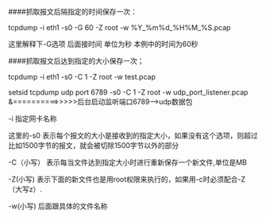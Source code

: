 ####抓取报文后隔指定的时间保存一次：

tcpdump -i eth1 -s0 -G 60 -Z root -w %Y_%m%d_%H%M_%S.pcap

这里解释下-G选项 后面接时间 单位为秒 本例中的时间为60秒

####抓取报文后达到指定的大小保存一次；

tcpdump -i eth1 -s0 -C 1 -Z root -w test.pcap

setsid tcpdump udp port 6789 -s0 -C 1 -Z root -w udp_port_listener.pcap &==========>>>>>后台启动监听端口6789-->udp数据包



-i 指定网卡名称

这里的-s0 表示每个报文的大小是接收到的指定大小，如果没有这个选项，则超过比如1500字节的报文，就会被切除1500字节以外的部分

-C（小写） 表示每当文件达到指定大小时进行重新保存一个新文件,单位是MB

-Z(小写) 表示下面的新文件也是用root权限来执行的，如果用-c时必须配合-Z（大写z）.

-w(小写) 后面跟具体的文件名称